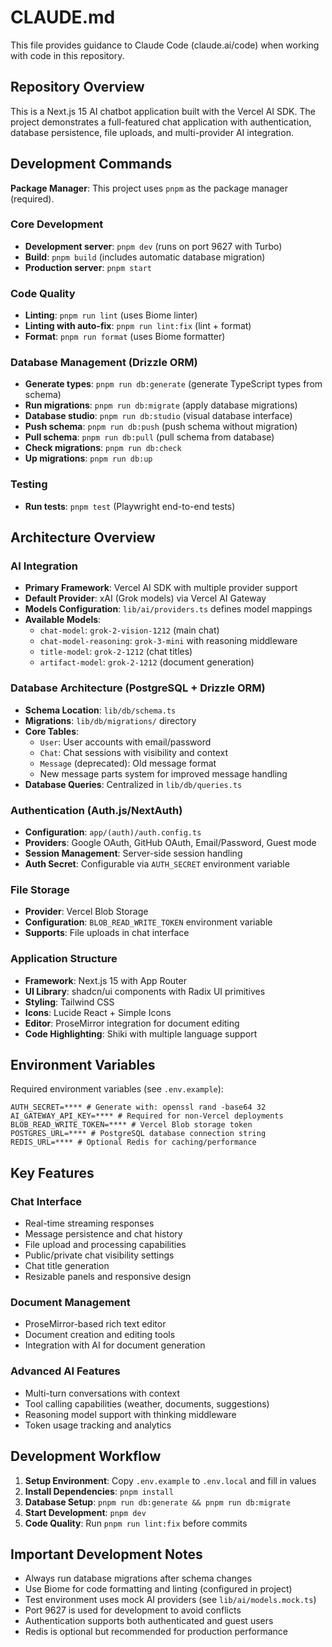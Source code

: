 # CLAUDE.md

This file provides guidance to Claude Code (claude.ai/code) when working with code in this repository.

## Repository Overview

This is a Next.js 15 AI chatbot application built with the Vercel AI SDK. The project demonstrates a full-featured chat application with authentication, database persistence, file uploads, and multi-provider AI integration.

## Development Commands

**Package Manager**: This project uses `pnpm` as the package manager (required).

### Core Development
- **Development server**: `pnpm dev` (runs on port 9627 with Turbo)
- **Build**: `pnpm build` (includes automatic database migration)
- **Production server**: `pnpm start`

### Code Quality
- **Linting**: `pnpm run lint` (uses Biome linter)
- **Linting with auto-fix**: `pnpm run lint:fix` (lint + format)
- **Format**: `pnpm run format` (uses Biome formatter)

### Database Management (Drizzle ORM)
- **Generate types**: `pnpm run db:generate` (generate TypeScript types from schema)
- **Run migrations**: `pnpm run db:migrate` (apply database migrations)
- **Database studio**: `pnpm run db:studio` (visual database interface)
- **Push schema**: `pnpm run db:push` (push schema without migration)
- **Pull schema**: `pnpm run db:pull` (pull schema from database)
- **Check migrations**: `pnpm run db:check`
- **Up migrations**: `pnpm run db:up`

### Testing
- **Run tests**: `pnpm test` (Playwright end-to-end tests)

## Architecture Overview

### AI Integration
- **Primary Framework**: Vercel AI SDK with multiple provider support
- **Default Provider**: xAI (Grok models) via Vercel AI Gateway
- **Models Configuration**: `lib/ai/providers.ts` defines model mappings
- **Available Models**: 
  - `chat-model`: `grok-2-vision-1212` (main chat)
  - `chat-model-reasoning`: `grok-3-mini` with reasoning middleware
  - `title-model`: `grok-2-1212` (chat titles)
  - `artifact-model`: `grok-2-1212` (document generation)

### Database Architecture (PostgreSQL + Drizzle ORM)
- **Schema Location**: `lib/db/schema.ts`
- **Migrations**: `lib/db/migrations/` directory
- **Core Tables**:
  - `User`: User accounts with email/password
  - `Chat`: Chat sessions with visibility and context
  - `Message` (deprecated): Old message format
  - New message parts system for improved message handling
- **Database Queries**: Centralized in `lib/db/queries.ts`

### Authentication (Auth.js/NextAuth)
- **Configuration**: `app/(auth)/auth.config.ts`
- **Providers**: Google OAuth, GitHub OAuth, Email/Password, Guest mode
- **Session Management**: Server-side session handling
- **Auth Secret**: Configurable via `AUTH_SECRET` environment variable

### File Storage
- **Provider**: Vercel Blob Storage
- **Configuration**: `BLOB_READ_WRITE_TOKEN` environment variable
- **Supports**: File uploads in chat interface

### Application Structure
- **Framework**: Next.js 15 with App Router
- **UI Library**: shadcn/ui components with Radix UI primitives
- **Styling**: Tailwind CSS
- **Icons**: Lucide React + Simple Icons
- **Editor**: ProseMirror integration for document editing
- **Code Highlighting**: Shiki with multiple language support

## Environment Variables

Required environment variables (see `.env.example`):

```env
AUTH_SECRET=**** # Generate with: openssl rand -base64 32
AI_GATEWAY_API_KEY=**** # Required for non-Vercel deployments
BLOB_READ_WRITE_TOKEN=**** # Vercel Blob storage token
POSTGRES_URL=**** # PostgreSQL database connection string
REDIS_URL=**** # Optional Redis for caching/performance
```

## Key Features

### Chat Interface
- Real-time streaming responses
- Message persistence and chat history
- File upload and processing capabilities
- Public/private chat visibility settings
- Chat title generation
- Resizable panels and responsive design

### Document Management
- ProseMirror-based rich text editor
- Document creation and editing tools
- Integration with AI for document generation

### Advanced AI Features
- Multi-turn conversations with context
- Tool calling capabilities (weather, documents, suggestions)
- Reasoning model support with thinking middleware
- Token usage tracking and analytics

## Development Workflow

1. **Setup Environment**: Copy `.env.example` to `.env.local` and fill in values
2. **Install Dependencies**: `pnpm install`
3. **Database Setup**: `pnpm run db:generate && pnpm run db:migrate`
4. **Start Development**: `pnpm dev`
5. **Code Quality**: Run `pnpm run lint:fix` before commits

## Important Development Notes

- Always run database migrations after schema changes
- Use Biome for code formatting and linting (configured in project)
- Test environment uses mock AI providers (see `lib/ai/models.mock.ts`)
- Port 9627 is used for development to avoid conflicts
- Authentication supports both authenticated and guest users
- Redis is optional but recommended for production performance